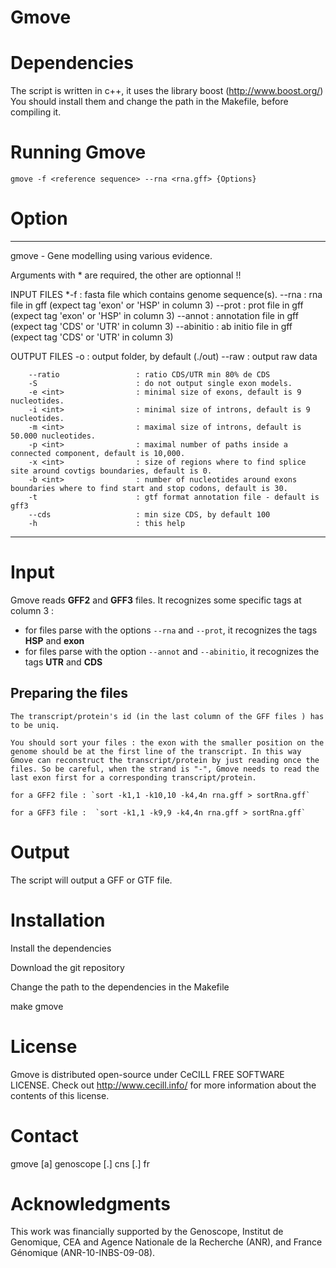 # Gmove

# Dependencies
The script is written in c++, it uses the library boost (http://www.boost.org/) You should install them and change the path in the Makefile, before compiling it.

# Running Gmove
`gmove -f <reference sequence> --rna <rna.gff> {Options}`

# Option

--------------------------------------------------------------------------------------------
gmove - Gene modelling using various evidence.

Arguments with * are required, the other are optionnal !!

 INPUT FILES
        *-f <file>              : fasta file which contains genome sequence(s).
        --rna <file>            : rna file in gff (expect tag 'exon' or 'HSP' in column 3)
        --prot <file>           : prot file in gff (expect tag 'exon' or 'HSP' in column 3)
        --annot <file>          : annotation file in gff (expect tag 'CDS' or 'UTR' in column 3)
        --abinitio <file>       : ab initio file in gff (expect tag 'CDS' or 'UTR' in column 3)

 OUTPUT FILES
        -o <folder>             : output folder, by default (./out)
        --raw                   : output raw data

        --ratio                 : ratio CDS/UTR min 80% de CDS
        -S                      : do not output single exon models.
        -e <int>                : minimal size of exons, default is 9 nucleotides.
        -i <int>                : minimal size of introns, default is 9 nucleotides.
        -m <int>                : maximal size of introns, default is 50.000 nucleotides.
        -p <int>                : maximal number of paths inside a connected component, default is 10,000.
        -x <int>                : size of regions where to find splice site around covtigs boundaries, default is 0.
        -b <int>                : number of nucleotides around exons boundaries where to find start and stop codons, default is 30.
        -t                      : gtf format annotation file - default is gff3
        --cds                   : min size CDS, by default 100
        -h                      : this help
--------------------------------------------------------------------------------------------


# Input
Gmove reads **GFF2** and **GFF3** files. It recognizes some specific tags at column 3 : 
  - for files parse with the options `--rna` and `--prot`, it recognizes the tags **HSP** and **exon**
  - for files parse with the option `--annot` and `--abinitio`, it recognizes the tags **UTR** and **CDS**
  
  ## Preparing the files
    The transcript/protein's id (in the last column of the GFF files ) has to be uniq.

    You should sort your files : the exon with the smaller position on the genome should be at the first line of the transcript. In this way Gmove can reconstruct the transcript/protein by just reading once the files. So be careful, when the strand is "-", Gmove needs to read the last exon first for a corresponding transcript/protein. 
    
    for a GFF2 file : `sort -k1,1 -k10,10 -k4,4n rna.gff > sortRna.gff`
    
    for a GFF3 file :  `sort -k1,1 -k9,9 -k4,4n rna.gff > sortRna.gff`

# Output
The script will output a GFF or GTF file. 

# Installation
Install the dependencies

Download the git repository

Change the path to the dependencies in the Makefile

make gmove

# License
Gmove is distributed open-source under CeCILL FREE SOFTWARE LICENSE. Check out http://www.cecill.info/ for more information about the contents of this license.

# Contact
gmove [a] genoscope [.] cns [.] fr


# Acknowledgments
This work was financially supported by the Genoscope, Institut de Genomique, CEA and Agence Nationale de la Recherche (ANR), and France Génomique (ANR-10-INBS-09-08).
